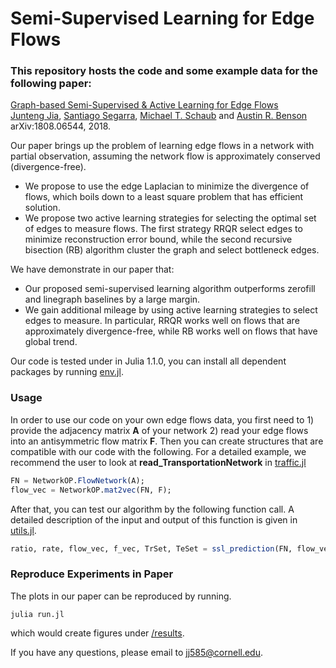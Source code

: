 # Semi-Supervised Learning for Edge Flows

### This repository hosts the code and some example data for the following paper:  
[Graph-based Semi-Supervised & Active Learning for Edge Flows](https://arxiv.org/abs/1808.06544)  
[Junteng Jia](https://000justin000.github.io/), [Santiago Segarra](https://segarra.rice.edu/), [Michael T. Schaub](https://michaelschaub.github.io/) and [Austin R. Benson](https://www.cs.cornell.edu/~arb/)  
arXiv:1808.06544, 2018.

Our paper brings up the problem of learning edge flows in a network with partial observation, assuming the network flow is approximately conserved (divergence-free).
- We propose to use the edge Laplacian to minimize the divergence of flows, which boils down to a least square problem that has efficient solution.
- We propose two active learning strategies for selecting the optimal set of edges to measure flows. The first strategy RRQR select edges to minimize reconstruction error bound, while the second recursive bisection (RB) algorithm cluster the graph and select bottleneck edges.


We have demonstrate in our paper that:
- Our proposed semi-supervised learning algorithm outperforms zerofill and linegraph baselines by a large margin.
- We gain additional mileage by using active learning strategies to select edges to measure. In particular, RRQR works well on flows that are approximately divergence-free, while RB works well on flows that have global trend.

Our code is tested under in Julia 1.1.0, you can install all dependent packages by running [env.jl](env.jl).

### Usage
In order to use our code on your own edge flows data, you first need to 1) provide the adjacency matrix **A** of your network 2) read your edge flows into an antisymmetric flow matrix **F**. Then you can create structures that are compatible with our code with the following. For a detailed example, we recommend the user to look at **read_TransportationNetwork** in [traffic.jl](traffic.jl)

```julia
FN = NetworkOP.FlowNetwork(A);
flow_vec = NetworkOP.mat2vec(FN, F);
```

After that, you can test our algorithm by the following function call. A detailed description of the input and output of this function is given in [utils.jl](utils.jl).

```julia
ratio, rate, flow_vec, f_vec, TrSet, TeSet = ssl_prediction(FN, flow_vec)
```

### Reproduce Experiments in Paper
The plots in our paper can be reproduced by running.
```
julia run.jl
```
which would create figures under [/results](/results).

If you have any questions, please email to [jj585@cornell.edu](mailto:jj585@cornell.edu).
